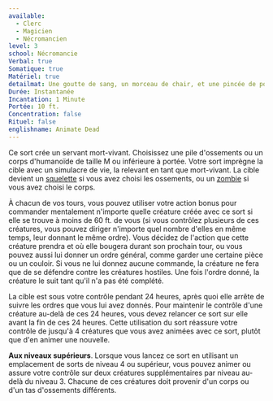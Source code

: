 ```yaml
---
available:
  - Clerc
  - Magicien
  - Nécromancien
level: 3
school: Nécromancie
Verbal: true
Somatique: true
Matériel: true
detailmat: Une goutte de sang, un morceau de chair, et une pincée de poussière d'os
Durée: Instantanée
Incantation: 1 Minute
Portée: 10 ft.
Concentration: false
Rituel: false
englishname: Animate Dead
---
```

Ce sort crée un servant mort-vivant. Choisissez une pile d'ossements ou un corps d'humanoïde de taille M ou inférieure à portée. Votre sort imprègne la cible avec un simulacre de vie, la relevant en tant que mort-vivant. La cible devient un [squelette](https://www.dndbeyond.com/monsters/17015-skeleton) si vous avez choisi les ossements, ou un [zombie](https://www.dndbeyond.com/monsters/17077-zombie) si vous avez choisi le corps.

À chacun de vos tours, vous pouvez utiliser votre action bonus pour commander mentalement n'importe quelle créature créée avec ce sort si elle se trouve à moins de 60 ft. de vous (si vous contrôlez plusieurs de ces créatures, vous pouvez diriger n'importe quel nombre d'elles en même temps, leur donnant le même ordre). Vous décidez de l'action que cette créature prendra et où elle bougera durant son prochain tour, ou vous pouvez aussi lui donner un ordre général, comme garder une certaine pièce ou un couloir. Si vous ne lui donnez aucune commande, la créature ne fera que de se défendre contre les créatures hostiles. Une fois l'ordre donné, la créature le suit tant qu'il n'a pas été complété.

La cible est sous votre contrôle pendant 24 heures, après quoi elle arrête de suivre les ordres que vous lui avez donnés. Pour maintenir le contrôle d'une créature au-delà de ces 24 heures, vous devez relancer ce sort sur elle avant la fin de ces 24 heures. Cette utilisation du sort réassure votre contrôle de jusqu'à 4 créatures que vous avez animées avec ce sort, plutôt que d'en animer une nouvelle.

**Aux niveaux supérieurs**. Lorsque vous lancez ce sort en utilisant un emplacement de sorts de niveau 4 ou supérieur, vous pouvez animer ou assure votre contrôle sur deux créatures supplémentaires par niveau au-delà du niveau 3. Chacune de ces créatures doit provenir d'un corps ou d'un tas d'ossements différents.
